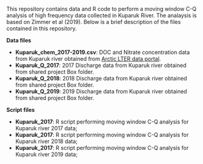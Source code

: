 This repository contains data and R code to perform a moving window C-Q analysis of high frequency data collected in Kuparuk River. The analaysis is based on Zimmer et al (2019). Below is a brief description of the files contained in this repository.

**Data files**

* **Kuparuk_chem_2017-2019.csv**: DOC and Nitrate concentration data from Kuparuk river obtained from [Arctic LTER data portal](https://arc-lter.ecosystems.mbl.edu/2017-2019zarnetskekupchem).
* **Kuparuk_Q_2017**: 2017 Discharge data from Kuparuk river obtained from shared project Box folder.
* **Kuparuk_Q_2018**: 2018 Discharge data from Kuparuk river obtained from shared project Box folder.
* **Kuparuk_Q_2019**: 2019 Discharge data from Kuparuk river obtained from shared project Box folder.

**Script files**

* **Kuparuk_2017**: R script performing moving window C-Q analysis for Kuparuk river 2017 data;
* **Kuparuk_2017**: R script performing moving window C-Q analysis for Kuparuk river 2018 data;
* **Kuparuk_2017**: R script performing moving window C-Q analysis for Kuparuk river 2019 data;

